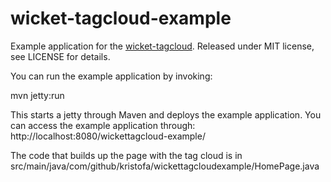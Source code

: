 wicket-tagcloud-example
========================

Example application for the [wicket-tagcloud](https://github.com/kristofa/wicket-tagcloud).
Released under MIT license, see LICENSE for details.

You can run the example application by invoking:

mvn jetty:run

This starts a jetty through Maven and deploys the example application.
You can access the example application through: http://localhost:8080/wickettagcloud-example/

The code that builds up the page with the tag cloud is in src/main/java/com/github/kristofa/wickettagcloudexample/HomePage.java

